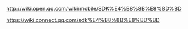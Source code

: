 http://wiki.open.qq.com/wiki/mobile/SDK%E4%B8%8B%E8%BD%BD

https://wiki.connect.qq.com/sdk%E4%B8%8B%E8%BD%BD
